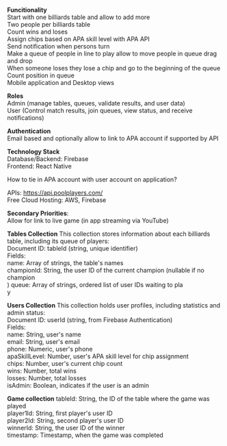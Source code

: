 **Funcitionality**<br>
Start with one billiards table and allow to add more<br>
Two people per billiards table<br>
Count wins and loses<br>
Assign chips based on APA skill level with APA API<br>
Send notification when persons turn<br>
Make a queue of people in line to play allow to move people in queue drag and drop<br>
When someone loses they lose a chip and go to the beginning of the queue<br>
Count position in queue<br>
Mobile application and Desktop views<br>

**Roles**<br>
Admin (manage tables, queues, validate results, and user data)<br>
User (Control match results, join queues, view status, and receive notifications)<br>

**Authentication**<br>
Email based and optionally allow to link to APA account if supported by API<br>

**Technology Stack**<br>
Database/Backend: Firebase<br>
Frontend: React Native<br>

How to tie in APA account with user account on application?

APIs: https://api.poolplayers.com/<br>
Free Cloud Hosting: AWS, Firebase<br>

**Secondary Priorities**:<br>
Allow for link to live game (in app streaming via YouTube)<br>

**Tables Collection**
This collection stores information about each billiards table, including its queue of players:<br>
Document ID: tableId (string, unique identifier)<br>
Fields:<br>
name: Array of strings, the table's names<br>
championId: String, the user ID of the current champion (nullable if no champion<br>)
queue: Array of strings, ordered list of user IDs waiting to pla<br>y

**Users Collection**
This collection holds user profiles, including statistics and admin status:<br>
Document ID: userId (string, from Firebase Authentication)<br>
Fields:<br>
name: String, user's name<br>
email: String, user's email<br>
phone: Numeric, user's phone <br>
apaSkillLevel: Number, user's APA skill level for chip assignment<br>
chips: Number, user's current chip count<br>
wins: Number, total wins<br>
losses: Number, total losses<br>
isAdmin: Boolean, indicates if the user is an admin<br>


**Game collection**
tableId: String, the ID of the table where the game was played<br>
player1Id: String, first player's user ID<br>
player2Id: String, second player's user ID<br>
winnerId: String, the user ID of the winner<br>
timestamp: Timestamp, when the game was completed<br>

